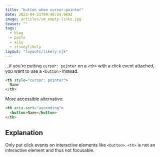 ```yaml
---
title: "button when cursor:pointer"
date: 2023-04-21T09:46:54.969Z
image: articles/sm_empty-links.jpg
teaser: ""
tags:
  - blog
  - posts
  - a11y
  - itsveylikely
layout: "layouts/likely.njk"
---
```

…if you're putting `cursor: pointer` on a `<th>` with a click event attached, you want to use a `<button>` instead.

```html
<th style="cursor: pointer">
  Name
</th>
```
More accessible alternative:

```html
<th aria-sort="ascending">
  <button>Name</button>
</th>
```

## Explanation

Only put click events on interactive elements like `<button>`. `<th>` is not an interactive element and thus not focusable.